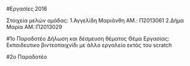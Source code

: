 #Eργασίες 2016

Στοιχεία μελών ομάδας: 1.Αγγελίδη Μαριάνθη
                         ΑΜ.: Π2013061
                       2.Δήμα Μαρία
                         ΑΜ.:Π2013029
                         
#1o Παραδοτέο
Δήλωση και δέσμευση θέματος
Θέμα Εργασίας: Εκπαιδευτικο βιντεοπαιχνίδι με άλλο εργαλείο εκτός του scratch


#2ο Παραδοτέο



          

